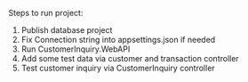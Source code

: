 Steps to run project:
  1. Publish database project
  2. Fix Connection string into appsettings.json if needed
  3. Run CustomerInquiry.WebAPI
  4. Add some test data via customer and transaction controller
  5. Test customer inquiry via CustomerInquiry controller
